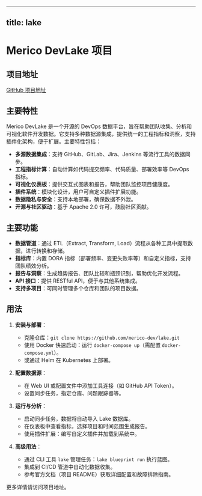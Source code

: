
---
title: lake
---

# Merico DevLake 项目

## 项目地址
[GitHub 项目地址](https://github.com/merico-dev/lake)

## 主要特性
Merico DevLake 是一个开源的 DevOps 数据平台，旨在帮助团队收集、分析和可视化软件开发数据。它支持多种数据源集成，提供统一的工程指标和洞察，支持插件化架构，便于扩展。主要特性包括：
- **多源数据集成**：支持 GitHub、GitLab、Jira、Jenkins 等流行工具的数据同步。
- **工程指标计算**：自动计算如代码提交频率、代码质量、部署效率等 DevOps 指标。
- **可视化仪表板**：提供交互式图表和报告，帮助团队监控项目健康度。
- **插件系统**：模块化设计，用户可自定义插件扩展功能。
- **数据隐私与安全**：支持本地部署，确保数据不外泄。
- **开源与社区驱动**：基于 Apache 2.0 许可，鼓励社区贡献。

## 主要功能
- **数据管道**：通过 ETL（Extract, Transform, Load）流程从各种工具中提取数据，进行转换和存储。
- **指标库**：内置 DORA 指标（部署频率、变更失败率等）和自定义指标，支持团队绩效分析。
- **报告与洞察**：生成趋势报告、团队比较和瓶颈识别，帮助优化开发流程。
- **API 接口**：提供 RESTful API，便于与其他系统集成。
- **支持多项目**：可同时管理多个仓库和团队的项目数据。

## 用法
1. **安装与部署**：
   - 克隆仓库：`git clone https://github.com/merico-dev/lake.git`
   - 使用 Docker 快速启动：运行 `docker-compose up`（需配置 `docker-compose.yml`）。
   - 或通过 Helm 在 Kubernetes 上部署。

2. **配置数据源**：
   - 在 Web UI 或配置文件中添加工具连接（如 GitHub API Token）。
   - 设置同步任务，指定仓库、问题跟踪器等。

3. **运行与分析**：
   - 启动同步任务，数据将自动导入 Lake 数据库。
   - 在仪表板中查看指标，选择项目和时间范围生成报告。
   - 使用插件扩展：编写自定义插件并加载到系统中。

4. **高级用法**：
   - 通过 CLI 工具 `lake` 管理任务：`lake blueprint run` 执行蓝图。
   - 集成到 CI/CD 管道中自动化数据收集。
   - 参考官方文档（项目 README）获取详细配置和故障排除指南。

更多详情请访问项目地址。